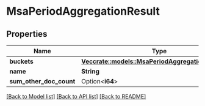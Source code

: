 # MsaPeriodAggregationResult

## Properties

Name | Type | Description | Notes
------------ | ------------- | ------------- | -------------
**buckets** | [**Vec<crate::models::MsaPeriodAggregationResultItem>**](msa.AggregationResultItem.md) |  |
**name** | **String** |  |
**sum_other_doc_count** | Option<**i64**> |  | [optional]

[[Back to Model list]](../README.md#documentation-for-models) [[Back to API list]](../README.md#documentation-for-api-endpoints) [[Back to README]](../README.md)
